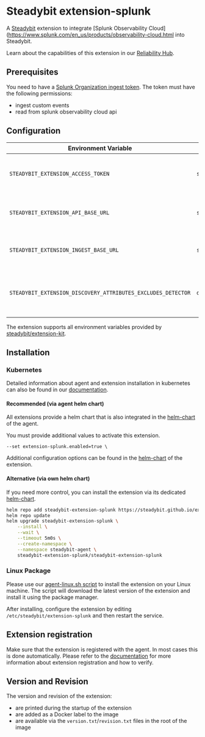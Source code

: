 # Steadybit extension-splunk

A [Steadybit](https://www.steadybit.com/) extension to
integrate [Splunk Observability Cloud](https://www.splunk.com/en_us/products/observability-cloud.html into Steadybit.

Learn about the capabilities of this extension in
our [Reliability Hub](https://hub.steadybit.com/extension/com.steadybit.extension_splunk).

## Prerequisites

You need to have
a [Splunk Organization ingest token](https://docs.splunk.com/observability/en/admin/authentication/authentication-tokens/org-tokens.html#admin-org-tokens).
The token must have the following permissions:

- ingest custom events
- read from splunk observability cloud api

## Configuration

| Environment Variable                                         | Helm value                               | Meaning                                                                                                                  | Required | Default |
|--------------------------------------------------------------|------------------------------------------|--------------------------------------------------------------------------------------------------------------------------|----------|---------|
| `STEADYBIT_EXTENSION_ACCESS_TOKEN`                           | `splunk.accessToken`                     | The access token needed to access your splunk observability cloud api and ingest custom events.                          | Yes      |         |
| `STEADYBIT_EXTENSION_API_BASE_URL`                           | `splunk.apiBaseUrl`                      | The api url for Splunk Observability Cloud, for example `https://app.{realm}.signalfx.com/`                              | Yes      |         |
| `STEADYBIT_EXTENSION_INGEST_BASE_URL`                        | `splunk.ingestBaseUrl`                   | The ingest url for Splunk Observability Cloud, for example `https://ingest.{realm}.signalfx.com/`                        | Yes      |         |
| `STEADYBIT_EXTENSION_DISCOVERY_ATTRIBUTES_EXCLUDES_DETECTOR` | `discovery.attributes.excludes.detector` | List of Detector Attributes which will be excluded during discovery. Checked by key equality and supporting trailing "*" | No       |         |

The extension supports all environment variables provided
by [steadybit/extension-kit](https://github.com/steadybit/extension-kit#environment-variables).

## Installation

### Kubernetes

Detailed information about agent and extension installation in kubernetes can also be found in
our [documentation](https://docs.steadybit.com/install-and-configure/install-agent/install-on-kubernetes).

#### Recommended (via agent helm chart)

All extensions provide a helm chart that is also integrated in the
[helm-chart](https://github.com/steadybit/helm-charts/tree/main/charts/steadybit-agent) of the agent.

You must provide additional values to activate this extension.

```
--set extension-splunk.enabled=true \
```

Additional configuration options can be found in
the [helm-chart](https://github.com/steadybit/extension-splunk/blob/main/charts/steadybit-extension-splunk/values.yaml)
of the
extension.

#### Alternative (via own helm chart)

If you need more control, you can install the extension via its
dedicated [helm-chart](https://github.com/steadybit/extension-splunk/blob/main/charts/steadybit-extension-splunk).

```bash
helm repo add steadybit-extension-splunk https://steadybit.github.io/extension-splunk
helm repo update
helm upgrade steadybit-extension-splunk \
    --install \
    --wait \
    --timeout 5m0s \
    --create-namespace \
    --namespace steadybit-agent \
    steadybit-extension-splunk/steadybit-extension-splunk
```

### Linux Package

Please use
our [agent-linux.sh script](https://docs.steadybit.com/install-and-configure/install-agent/install-on-linux-hosts)
to install the extension on your Linux machine. The script will download the latest version of the extension and install
it using the package manager.

After installing, configure the extension by editing `/etc/steadybit/extension-splunk` and then restart the service.

## Extension registration

Make sure that the extension is registered with the agent. In most cases this is done automatically. Please refer to
the [documentation](https://docs.steadybit.com/install-and-configure/install-agent/extension-registration) for more
information about extension registration and how to verify.

## Version and Revision

The version and revision of the extension:

- are printed during the startup of the extension
- are added as a Docker label to the image
- are available via the `version.txt`/`revision.txt` files in the root of the image
